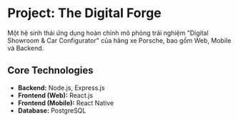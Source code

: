 # Project: The Digital Forge

Một hệ sinh thái ứng dụng hoàn chỉnh mô phỏng trải nghiệm "Digital Showroom & Car Configurator" của hãng xe Porsche, bao gồm Web, Mobile và Backend.

## Core Technologies

* **Backend:** Node.js, Express.js
* **Frontend (Web):** React.js
* **Frontend (Mobile):** React Native
* **Database:** PostgreSQL
